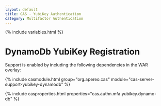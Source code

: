 ```yaml
---
layout: default
title: CAS - YubiKey Authentication
category: Multifactor Authentication
---
```


{% include variables.html %}

# DynamoDb YubiKey Registration

Support is enabled by including the following dependencies in the WAR overlay:

{% include casmodule.html group="org.apereo.cas" module="cas-server-support-yubikey-dynamodb" %}

{% include casproperties.html properties="cas.authn.mfa.yubikey.dynamo-db" %}
